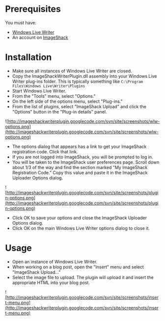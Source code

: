 # Prerequisites #

You must have:
  * [Windows Live Writer](http://windowslivewriter.spaces.live.com/)
  * An account on [ImageShack](http://www.imageshack.us)

# Installation #

  * Make sure all instances of Windows Live Writer are closed.
  * Copy the ImageShackWriterPlugin.dll assembly into your Windows Live Writer plug-ins folder.  This is typically something like `C:\Program Files\Windows Live\Writer\Plugins`
  * Start Windows Live Writer.
  * From the "Tools" menu, select "Options."
  * On the left side of the options menu, select "Plug-ins."
  * From the list of plugins, select "ImageShack Upload" and click the "Options" button in the "Plug-in details" panel.

![http://imageshackwriterplugin.googlecode.com/svn/site/screenshots/wlw-options.png](http://imageshackwriterplugin.googlecode.com/svn/site/screenshots/wlw-options.png)

  * The options dialog that appears has a link to get your ImageShack registration code. Click that link.
  * If you are not logged into ImageShack, you will be prompted to log in.
  * You will be taken to the ImageShack user preferences page. Scroll down about 1/3 of the way and find the section marked "My ImageShack Registration Code." Copy this value and paste it in the ImageShack Uploader Options dialog.

![http://imageshackwriterplugin.googlecode.com/svn/site/screenshots/plugin-options.png](http://imageshackwriterplugin.googlecode.com/svn/site/screenshots/plugin-options.png)

  * Click OK to save your options and close the ImageShack Uploader Options dialog.
  * Click OK on the main Windows Live Writer options dialog to close it.

# Usage #
  * Open an instance of Windows Live Writer.
  * When working on a blog post, open the "Insert" menu and select "ImageShack Upload..."
  * Select the image file to upload. The plugin will upload it and insert the appropriate HTML into your blog post.

![http://imageshackwriterplugin.googlecode.com/svn/site/screenshots/insert-menu.png](http://imageshackwriterplugin.googlecode.com/svn/site/screenshots/insert-menu.png)